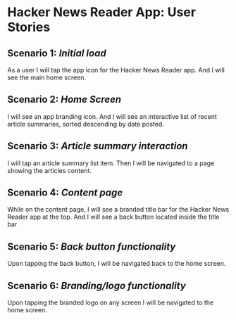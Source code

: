 # Hacker News Reader App: User Stories #

## Scenario 1: *Initial load* ##
As a user I will tap the app icon for the Hacker News Reader app.
And I will see the main home screen.

## Scenario 2: *Home Screen* ##
I will see an app branding icon.
And I will see an interactive list of recent article summaries, sorted descending by date posted.

## Scenario 3: *Article summary interaction* ##
I will tap an article summary list item.
Then I will be navigated to a page showing the articles content.

## Scenario 4: *Content page* ##
While on the content page, I will see a branded title bar for the Hacker News Reader app at the top.
And I will see a back button located inside the title bar

## Scenario 5: *Back button functionality* ##
Upon tapping the back button, I will be navigated back to the home screen.

## Scenario 6: *Branding/logo functionality* ##
Upon tapping the branded logo on any screen I will be navigated to the home screen.